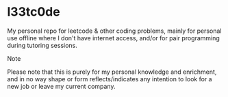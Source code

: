# l33tc0de
My personal repo for leetcode &amp; other coding problems, mainly for personal use offline where I don't have internet access, and/or for pair programming during tutoring sessions.

> [!NOTE]  
> Please note that this is purely for my personal knowledge and enrichment, and in no way shape or form reflects/indicates any intention to look for a new job or leave my current company.

